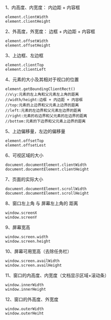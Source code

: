 1、内高度、内宽度： 内边距 + 内容框

```
element.clientWidth
element.clientHeight
```

2、外高度，外宽度： 边框 + 内边距 + 内容框

```
element.offsetWidth
element.offsetHeight
```

3、上边框、左边框

```
element.clientTop
element.clientLeft
```

4、元素的大小及其相对于视口的位置

```
element.getBoundingClientRect()
//x\y:元素的左上角和父元素左上角的距离
//width/height:边框 + 内边距 + 内容框
//top:元素的上边界和父元素上边界的距离
//left:元素的左边界和父元素左边界的距离
//right:元素的右边界和父元素的左边界的距离
//bottom:元素的下边界和父元素上边界的距离
```

5、上边偏移量，左边的偏移量

```
element.offsetTop
element.offsetLest
```

6、可视区域的大小

```
document.documentElement.clientWidth
document.documentElement.clientHeight
```

7、页面的实际大小

```
document.documentElement.scrollWidth
document.documentElement.scrollHeight
```

8、窗口左上角 与 屏幕左上角的 距离

```
window.screenX
window.screenY
```

9、屏幕宽高

```
window.screen.width
window.screen.height
```

10、屏幕可用宽高（去除任务栏）

```
window.screen.availWidth
window.screen.availHeight
```

11、窗口的内高度、内宽度（文档显示区域+滚动条）

```
window.innerWidth
window.innerHeight
```

12、窗口的外高度、外宽度

```
window.outerWidth
window.outerHeiht
```

